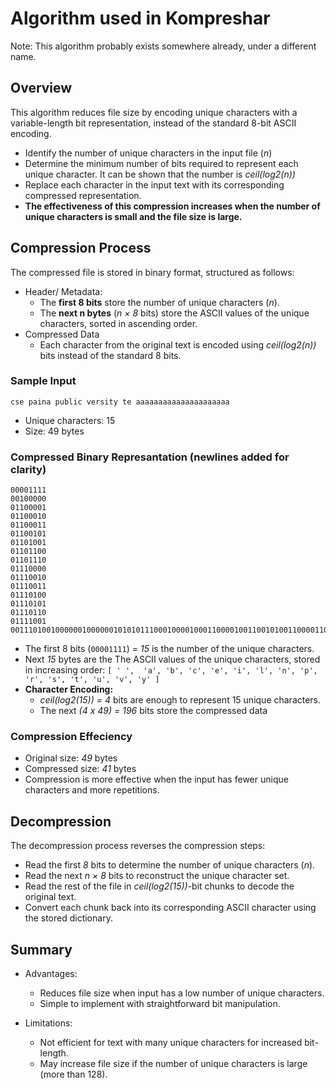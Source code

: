 # Algorithm used in Kompreshar
Note: This algorithm probably exists somewhere already, under a different name.

## Overview

This algorithm reduces file size by encoding unique characters with a variable-length bit representation, instead of the standard 8-bit ASCII encoding.

- Identify the number of unique characters in the input file (*n*)
- Determine the minimum number of bits required to represent each unique character. It can be shown that the number is *ceil(log2(n))*
- Replace each character in the input text with its corresponding compressed representation.
- **The effectiveness of this compression increases when the number of unique characters is small and the file size is large.**

## Compression Process

The compressed file is stored in binary format, structured as follows:

- Header/ Metadata:
  - The **first 8 bits** store the number of unique characters (*n*).
  - The **next n bytes** (*n × 8* bits) store the ASCII values of the unique characters, sorted in ascending order.
- Compressed Data
  - Each character from the original text is encoded using *ceil(log2(n))* bits instead of the standard 8 bits.

### Sample Input
```
cse paina public versity te aaaaaaaaaaaaaaaaaaaaa
```
- Unique characters: 15
- Size: 49 bytes

### Compressed Binary Represantation (newlines added for clarity)
```
00001111
00100000
01100001
01100010
01100011
01100101
01101001
01101100
01101110
01110000
01110010
01110011
01110100
01110101
01110110
01111001
0011101001000000100000010101011100010000100011000010011001010011000011010100100110100101101111100000101101000000000100010001000100010001000100010001000100010001000100010001000100010001000100010001
```
- The first 8 bits (`00001111`) = *15* is the number of the unique characters.
- Next *15* bytes are the  The ASCII values of the unique characters, stored in increasing order: `[ ' ',  'a', 'b', 'c', 'e', 'i', 'l', 'n', 'p', 'r', 's', 't', 'u', 'v', 'y' ]`
- **Character Encoding:**
  - *ceil(log2(15)) = 4* bits are enough to represent 15 unique characters.
  - The next *(4 x 49) = 196* bits store the compressed data

### Compression Effeciency
- Original size: *49* bytes
- Compressed size: *41* bytes
- Compression is more effective when the input has fewer unique characters and more repetitions.


## Decompression

The decompression process reverses the compression steps:

- Read the first *8* bits to determine the number of unique characters (*n*).
- Read the next *n × 8* bits to reconstruct the unique character set.
- Read the rest of the file in *ceil(log2(15))*-bit chunks to decode the original text.
- Convert each chunk back into its corresponding ASCII character using the stored dictionary.

## Summary

- Advantages:
  - Reduces file size when input has a low number of unique characters.
  - Simple to implement with straightforward bit manipulation.

- Limitations:
  - Not efficient for text with many unique characters for increased bit-length.
  - May increase file size if the number of unique characters is large (more than 128).
